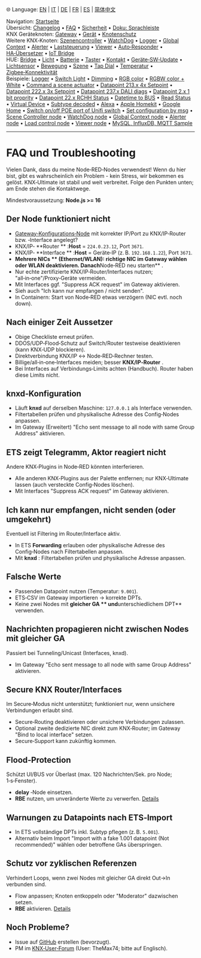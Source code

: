 🌐 Language: [EN](https://supergiovane.github.io/node-red-contrib-knx-ultimate/wiki/FAQ-Troubleshoot) | [IT](https://supergiovane.github.io/node-red-contrib-knx-ultimate/wiki/it-FAQ-Troubleshoot) | [DE](https://supergiovane.github.io/node-red-contrib-knx-ultimate/wiki/de-FAQ-Troubleshoot) | [FR](https://supergiovane.github.io/node-red-contrib-knx-ultimate/wiki/fr-FAQ-Troubleshoot) | [ES](https://supergiovane.github.io/node-red-contrib-knx-ultimate/wiki/es-FAQ-Troubleshoot) | [简体中文](https://supergiovane.github.io/node-red-contrib-knx-ultimate/wiki/zh-CN-FAQ-Troubleshoot)

<!-- NAV START -->
Navigation: [Startseite](https://supergiovane.github.io/node-red-contrib-knx-ultimate/wiki/de-Home)  
Übersicht: [Changelog](https://github.com/Supergiovane/node-red-contrib-knx-ultimate/blob/master/CHANGELOG.md) • [FAQ](https://supergiovane.github.io/node-red-contrib-knx-ultimate/wiki/de-FAQ-Troubleshoot) • [Sicherheit](https://supergiovane.github.io/node-red-contrib-knx-ultimate/wiki/de-SECURITY) • [Doku: Sprachleiste](https://supergiovane.github.io/node-red-contrib-knx-ultimate/wiki/de-Docs-Language-Bar)  
KNX Geräteknoten: [Gateway](https://supergiovane.github.io/node-red-contrib-knx-ultimate/wiki/de-Gateway-configuration) • [Gerät](https://supergiovane.github.io/node-red-contrib-knx-ultimate/wiki/de-Device) • [Knotenschutz](https://supergiovane.github.io/node-red-contrib-knx-ultimate/wiki/de-Protections)  
Weitere KNX‑Knoten: [Szenencontroller](https://supergiovane.github.io/node-red-contrib-knx-ultimate/wiki/de-SceneController-Configuration) • [WatchDog](https://supergiovane.github.io/node-red-contrib-knx-ultimate/wiki/de-WatchDog-Configuration) • [Logger](https://supergiovane.github.io/node-red-contrib-knx-ultimate/wiki/de-Logger-Configuration) • [Global Context](https://supergiovane.github.io/node-red-contrib-knx-ultimate/wiki/de-GlobalVariable) • [Alerter](https://supergiovane.github.io/node-red-contrib-knx-ultimate/wiki/de-Alerter-Configuration) • [Laststeuerung](https://supergiovane.github.io/node-red-contrib-knx-ultimate/wiki/de-LoadControl-Configuration) • [Viewer](https://supergiovane.github.io/node-red-contrib-knx-ultimate/wiki/de-knxUltimateViewer) • [Auto‑Responder](https://supergiovane.github.io/node-red-contrib-knx-ultimate/wiki/de-KNXAutoResponder) • [HA‑Übersetzer](https://supergiovane.github.io/node-red-contrib-knx-ultimate/wiki/de-HATranslator) • [IoT Bridge](https://supergiovane.github.io/node-red-contrib-knx-ultimate/wiki/de-IoT-Bridge-Configuration)  
HUE: [Bridge](https://supergiovane.github.io/node-red-contrib-knx-ultimate/wiki/de-HUE%20Bridge%20configuration) • [Licht](https://supergiovane.github.io/node-red-contrib-knx-ultimate/wiki/de-HUE%20Light) • [Batterie](https://supergiovane.github.io/node-red-contrib-knx-ultimate/wiki/de-HUE%20Battery) • [Taster](https://supergiovane.github.io/node-red-contrib-knx-ultimate/wiki/de-HUE%20Button) • [Kontakt](https://supergiovane.github.io/node-red-contrib-knx-ultimate/wiki/de-HUE%20Contact%20sensor) • [Geräte‑SW‑Update](https://supergiovane.github.io/node-red-contrib-knx-ultimate/wiki/de-HUE%20Device%20software%20update) • [Lichtsensor](https://supergiovane.github.io/node-red-contrib-knx-ultimate/wiki/de-HUE%20Light%20sensor) • [Bewegung](https://supergiovane.github.io/node-red-contrib-knx-ultimate/wiki/de-HUE%20Motion) • [Szene](https://supergiovane.github.io/node-red-contrib-knx-ultimate/wiki/de-HUE%20Scene) • [Tap Dial](https://supergiovane.github.io/node-red-contrib-knx-ultimate/wiki/de-HUE%20Tapdial) • [Temperatur](https://supergiovane.github.io/node-red-contrib-knx-ultimate/wiki/de-HUE%20Temperature%20sensor) • [Zigbee‑Konnektivität](https://supergiovane.github.io/node-red-contrib-knx-ultimate/wiki/de-HUE%20Zigbee%20connectivity)  
Beispiele: [Logger](https://supergiovane.github.io/node-red-contrib-knx-ultimate/wiki/de-Logger-Sample) • [Switch Light](https://supergiovane.github.io/node-red-contrib-knx-ultimate/wiki/-Sample---Switch-light) • [Dimming](https://supergiovane.github.io/node-red-contrib-knx-ultimate/wiki/-Sample---Dimming) • [RGB color](https://supergiovane.github.io/node-red-contrib-knx-ultimate/wiki/-Sample---RGB-Color) • [RGBW color + White](https://supergiovane.github.io/node-red-contrib-knx-ultimate/wiki/-Sample---RGBW-Color-plus-White) • [Command a scene actuator](https://supergiovane.github.io/node-red-contrib-knx-ultimate/wiki/-Sample---Control-a-scene-actuator) • [Datapoint 213.x 4x Setpoint](https://supergiovane.github.io/node-red-contrib-knx-ultimate/wiki/-Sample---DPT213) • [Datapoint 222.x 3x Setpoint](https://supergiovane.github.io/node-red-contrib-knx-ultimate/wiki/-Sample---DPT222) • [Datapoint 237.x DALI diags](https://supergiovane.github.io/node-red-contrib-knx-ultimate/wiki/-Sample---DPT237) • [Datapoint 2.x 1 bit proprity](https://supergiovane.github.io/node-red-contrib-knx-ultimate/wiki/-Sample---DPT2) • [Datapoint 22.x RCHH Status](https://supergiovane.github.io/node-red-contrib-knx-ultimate/wiki/-Sample---DPT22) • [Datetime to BUS](https://supergiovane.github.io/node-red-contrib-knx-ultimate/wiki/-Sample---DateTime-to-BUS) • [Read Status](https://supergiovane.github.io/node-red-contrib-knx-ultimate/wiki/-Sample---Read-value-from-Device) • [Virtual Device](https://supergiovane.github.io/node-red-contrib-knx-ultimate/wiki/-Sample---Virtual-Device) • [Subtype decoded](https://supergiovane.github.io/node-red-contrib-knx-ultimate/wiki/-Sample---Subtype) • [Alexa](https://supergiovane.github.io/node-red-contrib-knx-ultimate/wiki/-Sample---Alexa) • [Apple Homekit](https://supergiovane.github.io/node-red-contrib-knx-ultimate/wiki/-Sample---Apple-Homekit) • [Google Home](https://supergiovane.github.io/node-red-contrib-knx-ultimate/wiki/-Sample---Google-Assistant) • [Switch on/off POE port of Unifi switch](https://supergiovane.github.io/node-red-contrib-knx-ultimate/wiki/-Sample---UnifiPOE) • [Set configuration by msg](https://supergiovane.github.io/node-red-contrib-knx-ultimate/wiki/-Sample-setConfig) • [Scene Controller node](https://supergiovane.github.io/node-red-contrib-knx-ultimate/wiki/Sample-Scene-Node) • [WatchDog node](https://supergiovane.github.io/node-red-contrib-knx-ultimate/wiki/-Sample---WatchDog) • [Global Context node](https://supergiovane.github.io/node-red-contrib-knx-ultimate/wiki/SampleGlobalContextNode) • [Alerter node](https://supergiovane.github.io/node-red-contrib-knx-ultimate/wiki/SampleAlerter) • [Load control node](https://supergiovane.github.io/node-red-contrib-knx-ultimate/wiki/SampleLoadControl) • [Viewer node](https://supergiovane.github.io/node-red-contrib-knx-ultimate/wiki/knxUltimateViewer) • [MySQL, InfluxDB, MQTT Sample](https://supergiovane.github.io/node-red-contrib-knx-ultimate/wiki/Sample-KNX2MQTT-KNX2MySQL-KNX2InfluxDB)
<!-- NAV END -->

---

# FAQ und Troubleshooting

Vielen Dank, dass du meine Node‑RED‑Nodes verwendest! Wenn du hier bist, gibt es wahrscheinlich ein Problem - kein Stress, wir bekommen es gelöst. KNX‑Ultimate ist stabil und weit verbreitet. Folge den Punkten unten; am Ende stehen die Kontaktwege.

Mindestvoraussetzung: **Node.js >= 16**

## Der Node funktioniert nicht

- [Gateway‑Konfigurations‑Node](/node-red-contrib-knx-ultimate/wiki/Gateway-configuration) mit korrekter IP/Port zu KNX/IP‑Router bzw. ‑Interface angelegt?
- KNX/IP‑ **Router ** :**Host** = `224.0.23.12`, Port `3671`.
- KNX/IP‑ **Interface ** :**Host** = Geräte‑IP (z. B. `192.168.1.22`), Port `3671`.
- **Mehrere NICs ** (Ethernet/WLAN): richtige NIC im Gateway wählen oder WLAN deaktivieren. Danach**Node‑RED neu starten** .
- Nur echte zertifizierte KNX/IP‑Router/Interfaces nutzen; "all‑in‑one"/Proxy‑Geräte vermeiden.
- Mit Interfaces ggf. "Suppress ACK request" im Gateway aktivieren.
- Sieh auch "Ich kann nur empfangen / nicht senden".
- In Containern: Start von Node‑RED etwas verzögern (NIC evtl. noch down).

## Nach einiger Zeit Aussetzer

- Obige Checkliste erneut prüfen.
- DDOS/UDP‑Flood‑Schutz auf Switch/Router testweise deaktivieren (kann KNX‑UDP blockieren).
- Direktverbindung KNX/IP ↔ Node‑RED‑Rechner testen.
- Billige/all‑in‑one‑Interfaces meiden; besser **KNX/IP‑Router** .
- Bei Interfaces auf Verbindungs‑Limits achten (Handbuch). Router haben diese Limits nicht.

## knxd‑Konfiguration

- Läuft **knxd** auf derselben Maschine: `127.0.0.1` als Interface verwenden.
- Filtertabellen prüfen und physikalische Adresse des Config‑Nodes anpassen.
- Im Gateway (Erweitert) "Echo sent message to all node with same Group Address" aktivieren.

## ETS zeigt Telegramm, Aktor reagiert nicht

Andere KNX‑Plugins in Node‑RED könnten interferieren.

- Alle anderen KNX‑Plugins aus der Palette entfernen; nur KNX‑Ultimate lassen (auch versteckte Config‑Nodes löschen).
- Mit Interfaces "Suppress ACK request" im Gateway aktivieren.

## Ich kann nur empfangen, nicht senden (oder umgekehrt)

Eventuell ist Filtering im Router/Interface aktiv.

- In ETS **Forwarding** erlauben oder physikalische Adresse des Config‑Nodes nach Filtertabellen anpassen.
- Mit **knxd** : Filtertabellen prüfen und physikalische Adresse anpassen.

## Falsche Werte

- Passenden Datapoint nutzen (Temperatur: `9.001`).
- ETS‑CSV im Gateway importieren → korrekte DPTs.
- Keine zwei Nodes mit **gleicher GA ** und**unterschiedlichem DPT** verwenden.

## Nachrichten propagieren nicht zwischen Nodes mit gleicher GA

Passiert bei Tunneling/Unicast (Interfaces, knxd).

- Im Gateway "Echo sent message to all node with same Group Address" aktivieren.

## Secure KNX Router/Interfaces

Im Secure‑Modus nicht unterstützt; funktioniert nur, wenn unsichere Verbindungen erlaubt sind.

- Secure‑Routing deaktivieren oder unsichere Verbindungen zulassen.
- Optional zweite dedizierte NIC direkt zum KNX‑Router; im Gateway "Bind to local interface" setzen.
- Secure‑Support kann zukünftig kommen.

## Flood‑Protection

Schützt UI/BUS vor Überlast (max. 120 Nachrichten/Sek. pro Node; 1‑s‑Fenster).

- **delay** ‑Node einsetzen.
- **RBE** nutzen, um unveränderte Werte zu verwerfen.
  [Details](/node-red-contrib-knx-ultimate/wiki/Protections)

## Warnungen zu Datapoints nach ETS‑Import

- In ETS vollständige DPTs inkl. Subtyp pflegen (z. B. `5.001`).
- Alternativ beim Import "Import with a fake 1.001 datapoint (Not recommended)" wählen oder betroffene GAs überspringen.

## Schutz vor zyklischen Referenzen

Verhindert Loops, wenn zwei Nodes mit gleicher GA direkt Out→In verbunden sind.

- Flow anpassen; Knoten entkoppeln oder "Moderator" dazwischen setzen.
- **RBE** aktivieren.
  [Details](/node-red-contrib-knx-ultimate/wiki/Protections)

## Noch Probleme?

- Issue auf [GitHub](https://github.com/Supergiovane/node-red-contrib-knx-ultimate/issues) erstellen (bevorzugt).
- PM im [KNX‑User‑Forum](https://knx-user-forum.de) (User: TheMax74; bitte auf Englisch).
